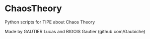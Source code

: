 # ChaosTheory
Python scripts for TIPE about Chaos Theory

Made by GAUTIER Lucas and BIGOIS Gautier (github.com/Gaubiche)
